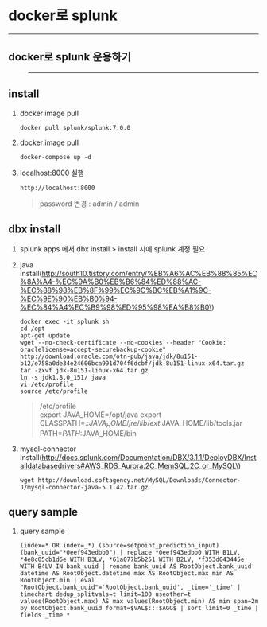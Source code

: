 docker로 splunk
===============

---

docker로 splunk 운용하기
------------------------

> ---

install
-------

1.	docker image pull

	```
	docker pull splunk/splunk:7.0.0
	```

2.	docker image pull

	```
	docker-compose up -d
	```

3.	localhost:8000 실행

	```
	http://localhost:8000
	```

	> password 변경 : admin / admin

dbx install
-----------

1.	splunk apps 에서 dbx install > install 시에 splunk 계정 필요

2.	java install(http://south10.tistory.com/entry/%EB%A6%AC%EB%88%85%EC%8A%A4-%EC%9A%B0%EB%B6%84%ED%88%AC-%EC%88%98%EB%8F%99%EC%9C%BC%EB%A1%9C-%EC%9E%90%EB%B0%94-%EC%84%A4%EC%B9%98%ED%95%98%EA%B8%B0\)

	```
	docker exec -it splunk sh
	cd /opt
	apt-get update
	wget --no-check-certificate --no-cookies --header "Cookie: oraclelicense=accept-securebackup-cookie" http://download.oracle.com/otn-pub/java/jdk/8u151-b12/e758a0de34e24606bca991d704f6dcbf/jdk-8u151-linux-x64.tar.gz
	tar -zxvf jdk-8u151-linux-x64.tar.gz
	ln -s jdk1.8.0_151/ java
	vi /etc/profile
	source /etc/profile
	```

	> /etc/profile <br /> export JAVA_HOME=/opt/java export <br /> CLASSPATH=.:$JAVA_HOME/jre/lib/ext:$JAVA_HOME/lib/tools.jar <br /> PATH=$PATH:$JAVA_HOME/bin

3.	mysql-connector install(http://docs.splunk.com/Documentation/DBX/3.1.1/DeployDBX/Installdatabasedrivers#AWS_RDS_Aurora.2C_MemSQL.2C_or_MySQL\)

	```
	wget http://download.softagency.net/MySQL/Downloads/Connector-J/mysql-connector-java-5.1.42.tar.gz
	```

query sample
------------

1.	query sample

	```
	(index=* OR index=_*) (source=setpoint_prediction_input) (bank_uuid="*0eef943edbb0") | replace *0eef943edbb0 WITH B1LV, *4e8c05cb1d6e WITH B3LV, *61a077b5b251 WITH B2LV, *f353d043445e WITH B4LV IN bank_uuid | rename bank_uuid AS RootObject.bank_uuid datetime AS RootObject.datetime max AS RootObject.max min AS RootObject.min | eval "RootObject.bank_uuid"='RootObject.bank_uuid', _time='_time' | timechart dedup_splitvals=t limit=100 useother=t values(RootObject.max) AS max values(RootObject.min) AS min span=2m by RootObject.bank_uuid format=$VAL$:::$AGG$ | sort limit=0 _time | fields _time *
	```
